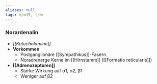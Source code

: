 ```yaml
---
aliases: null
tags: m/m15, f/💤
---
```

### Norardenalin 
- *[[Katecholamine]]*
- **Vorkommen**
	- Postganglionäre [[Sympathikus]]-Fasern
	- Noradrenerge Kerne im [[Hirnstamm]] ([[Formatio reticularis]])
- **[[Adrenozeptoren]]**
	- Starke Wirkung auf α1, α2, β1
	- Weniger auf β2
